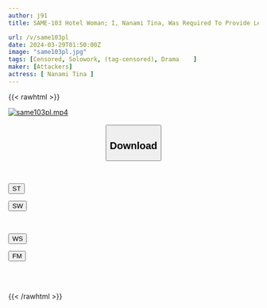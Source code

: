 ```yaml
---
author: j91
title: SAME-103 Hotel Woman; I, Nanami Tina, Was Required To Provide Lewd Customer Service.

url: /v/same103pl
date: 2024-03-29T01:50:00Z
image: "same103pl.jpg"
tags: [Censored, Solowork, (tag-censored), Drama	]
maker: [Attackers]
actress: [ Nanami Tina ]
---
```



{{< rawhtml >}}

<div class="video" data-videoid="D4q1p8YZYxck0LY">
    <a href="javascript:;">
        <img src="/v/same103pl/same103pl.jpg" width="WIDTH" height="HEIGHT" alt="same103pl.mp4" loading="lazy">
    </a>
</div>

<script type="text/javascript" src="https://j91.asia/asset/on-demand-st.js"></script>

<br>
  <link rel="stylesheet" href="https://j91.asia/asset/bs5.css">
  
  <center>
  <button class="btn btn-primary" type="button" data-bs-toggle="collapse" data-bs-target=".multi-collapse" aria-expanded="false" aria-controls="multiCollapseExample1 multiCollapseExample2"><h2>Download</h2></button></center>
</p>
<div class="row">
  <div class="col">
    <div class="collapse multi-collapse" id="multiCollapseExample1">
      <div class="card card-body">
	      	      <br>
<div class="buttons">  
<p><a href="https://streamtape.to/v/D4q1p8YZYxck0LY" target="_blank"><button class="btn-hover color-3"><i class="fa fa-download"></i> ST</button></a></p>
<p><a href="https://asnwish.com/f7el4p7xy6cg" target="_blank"><button class="btn-hover color-2"><i class="fa fa-download"></i> SW</button></a></p></div>
    </div>
  </div>
</div>
  <div class="col">
    <div class="collapse multi-collapse" id="multiCollapseExample2">
      <div class="card card-body">
	      <br>
<div class="buttons">
<p><a href="https://wolfstream.tv/cgvidi2bm258"><button class="btn-hover color-9"><i class="fa fa-download"></i> WS</button></a></p>
<p><a href="https://filemoon.sx/d/pn07u1s1pc3u"><button class="btn-hover color-8"><i class="fa fa-download"></i> FM</button></a></p></div>
<br><br>
      </div>
    </div>
  </div>
</div>

{{< /rawhtml >}}